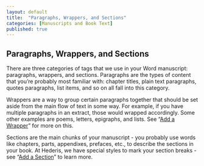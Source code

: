 ```yaml
---
layout: default
title:  "Paragraphs, Wrappers, and Sections"
categories: [Manuscripts and Book Text]
published: true
---
```


<section data-type="chapter" class="hsecchapter" data-hederis-type="hsecchapter" id="piZIzxXGq"><h1 data-hederis-type="hblkchaptitle" class="hblkchaptitle" id="pjXEHjC4z">Paragraphs, Wrappers, and Sections</h1>
    <p class="hblkp" data-hederis-type="hblkp" id="ptEZyBFwz">There are three categories of tags that we use in your Word manuscript: paragraphs, wrappers, and sections. Paragraphs are the types of content that you&#8217;re probably most familiar with: chapter titles, plain text paragraphs, quotes paragraphs, list items, and so on all fall into this category.</p>
    <p class="hblkp" data-hederis-type="hblkp" id="pBcLhhe70">Wrappers are a way to group certain paragraphs together that should be set aside from the main flow of text in some way. For example, if you have multiple paragraphs in an extract, those would wrapped accordingly. Some other examples are poems, letters, epigraphs, and lists. See &#8220;<a href="{% post_url 2019-03-03-14-AddaWrapper %}" id="pjy3zgAYy"><span class="Hyperlink" id="p1m9mfjM6">Add a Wrapper</span></a>&#8221; for more on this.</p>
    <p class="hblkp" data-hederis-type="hblkp" id="pY8IJ1oCR">Sections are the main chunks of your manuscript - you probably use words like chapters, parts, appendixes, prefaces, etc., to describe the sections in your book. At Hederis, we have special styles to mark your section breaks - see &#8220;<a href="{% post_url 2019-03-03-15-AddaSection %}" id="pEPFViRy5"><span class="Hyperlink" id="p43hIrvhh">Add a Section</span></a>&#8221; to learn more.</p>
    </section>
    